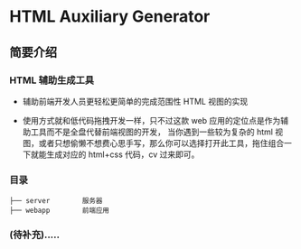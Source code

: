 # HTML Auxiliary Generator

## 简要介绍

### HTML 辅助生成工具

- 辅助前端开发人员更轻松更简单的完成范围性 HTML 视图的实现

- 使用方式就和低代码拖拽开发一样，只不过这款 web 应用的定位点是作为辅助工具而不是全盘代替前端视图的开发，
  当你遇到一些较为复杂的 html 视图，或者只想偷懒不想费心思手写，那么你可以选择打开此工具，拖住组合一下就能生成对应的 html+css 代码，cv 过来即可。

### 目录

```tree
├── server        服务器
├── webapp        前端应用
```

### (待补充).....
